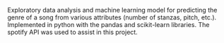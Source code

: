 Exploratory data analysis and machine learning model for predicting the genre of a song from various attributes (number of stanzas, pitch, etc.).  Implemented in python with the pandas and scikit-learn libraries. The spotify API was used to assist in this project.
